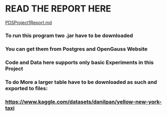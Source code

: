 # READ THE REPORT HERE
[PDSProject1Report.md](PDSProject1Report/PDSProject1Report.md)

### To run this program two **.jar** have to be **downloaded**
### You can get them from Postgres and OpenGauss Website

### Code and Data here supports only basic Experiments in this Project
### To do More **a larger table** have to be **downloaded** as such and **exported** to files:
### https://www.kaggle.com/datasets/danilpan/yellow-new-york-taxi
